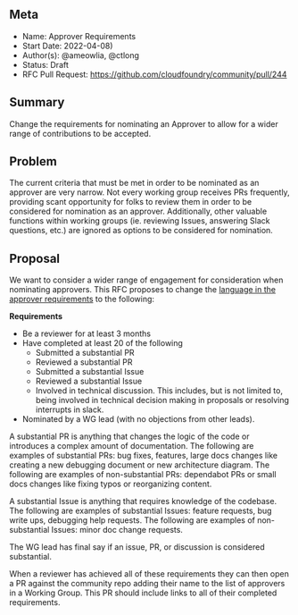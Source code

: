 ## Meta
[meta]: #meta
- Name: Approver Requirements
- Start Date: 2022-04-08)
- Author(s): @ameowlia, @ctlong
- Status: Draft
- RFC Pull Request: https://github.com/cloudfoundry/community/pull/244

## Summary

Change the requirements for nominating an Approver to allow for a wider range of
contributions to be accepted.

## Problem

The current criteria that must be met in order to be nominated as an approver
are very narrow. Not every working group receives PRs frequently, providing
scant opportunity for folks to review them in order to be considered for
nomination as an approver. Additionally, other valuable functions within working
groups (ie. reviewing Issues, answering Slack questions, etc.) are ignored as
options to be considered for nomination.

## Proposal

We want to consider a wider range of engagement for consideration when
nominating approvers. This RFC proposes to change the [language in the approver
requirements](https://github.com/cloudfoundry/community/blob/main/toc/ROLES.md#requirements-2)
to the following:

**Requirements**
* Be a reviewer for at least 3 months
* Have completed at least 20 of the following
  * Submitted a substantial PR
  * Reviewed a substantial PR
  * Submitted a substantial Issue
  * Reviewed a substantial Issue
  * Involved in technical discussion. This includes, but is not limited to,
    being involved in technical decision making in proposals or resolving
    interrupts in slack.
* Nominated by a WG lead (with no objections from other leads).

A substantial PR is anything that changes the logic of the code or introduces a
complex amount of documentation. The following are examples of substantial PRs:
bug fixes, features, large docs changes like creating a new debugging document
or new architecture diagram. The following are examples of non-substantial PRs:
dependabot PRs or small docs changes like fixing typos or reorganizing content.

A substantial Issue is anything that requires knowledge of the codebase. The
following are examples of substantial Issues: feature requests, bug write ups,
debugging help requests. The following are examples of non-substantial Issues:
minor doc change requests.

The WG lead has final say if an issue, PR, or discussion is considered
substantial.

When a reviewer has achieved all of these requirements they can then open a PR
against the community repo adding their name to the list of approvers in a
Working Group. This PR should include links to all of their completed
requirements.

